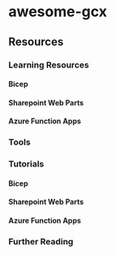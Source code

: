 # awesome-gcx
## Resources
### Learning Resources
#### Bicep
#### Sharepoint Web Parts
#### Azure Function Apps
### Tools
### Tutorials
#### Bicep
#### Sharepoint Web Parts
#### Azure Function Apps
### Further Reading